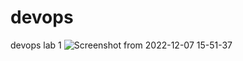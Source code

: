 # devops
devops lab 1
![Screenshot from 2022-12-07 15-51-37](https://user-images.githubusercontent.com/91802602/206196815-38db52bd-2f01-4f0f-9ab9-8b094e24cb39.png)
